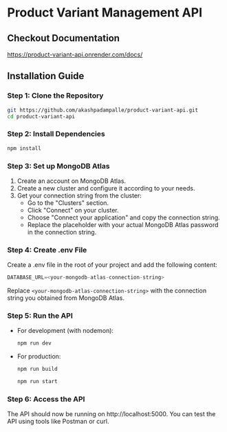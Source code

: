 # Product Variant Management API

## Checkout Documentation

https://product-variant-api.onrender.com/docs/

## Installation Guide

### Step 1: Clone the Repository

```bash
git https://github.com/akashpadampalle/product-variant-api.git
cd product-variant-api
```

### Step 2: Install Dependencies
```bash
npm install
```

### Step 3: Set up MongoDB Atlas

1. Create an account on MongoDB Atlas.
2. Create a new cluster and configure it according to your needs.
3. Get your connection string from the cluster:
    - Go to the "Clusters" section.
    - Click "Connect" on your cluster.
    - Choose "Connect your application" and copy the connection string.
    - Replace the placeholder <password> with your actual MongoDB Atlas password in the connection string.

### Step 4: Create .env File

Create a .env file in the root of your project and add the following content:
```javascript
DATABASE_URL=<your-mongodb-atlas-connection-string>

```
Replace `<your-mongodb-atlas-connection-string>` with the connection string you obtained from MongoDB Atlas.

### Step 5: Run the API
- For development (with nodemon):
    ```bash
    npm run dev
    ```
- For production:
    ```bash
    npm run build
    
    npm run start
    ```
### Step 6: Access the API

The API should now be running on http://localhost:5000. You can test the API using tools like Postman or curl.



